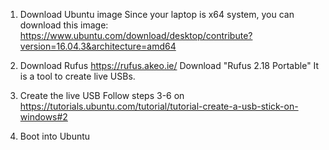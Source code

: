 1. Download Ubuntu image
Since your laptop is x64 system, you can download this image:
https://www.ubuntu.com/download/desktop/contribute?version=16.04.3&architecture=amd64

2. Download Rufus
https://rufus.akeo.ie/
Download "Rufus 2.18 Portable" 
It is a tool to create live USBs.

3. Create the live USB
Follow steps 3-6 on https://tutorials.ubuntu.com/tutorial/tutorial-create-a-usb-stick-on-windows#2

4. Boot into Ubuntu
